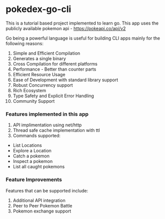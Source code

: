 # pokedex-go-cli

This is a tutorial based project implemented to learn go. 
This app uses the publicly available pokemon api - https://pokeapi.co/api/v2

Go being a powerful language is useful for building CLI apps mainly for the following reasons:
1. Simple and Efficient Compilation
2. Generates a single binary
3. Cross Compilation for different platforms
4. Performance - Better than counter parts
5. Efficient Resource Usage
6. Ease of Development with standard library support
7. Robust Concurrency support
8. Rich Ecosystem
9. Type Safety and Explicit Error Handling
10. Community Support

### Features implemented in this app
1. API implimentation using net/http
2. Thread safe cache implementation with ttl
3. Commands supported:
  - List Locations
  - Explore a Location
  - Catch a pokemon
  - Inspect a pokemon
  - List all caught pokemons


### Feature Improvements
Features that can be supported include:
1. Additional API integration
2. Peer to Peer Pokemon Battle
3. Pokemon exchange support

